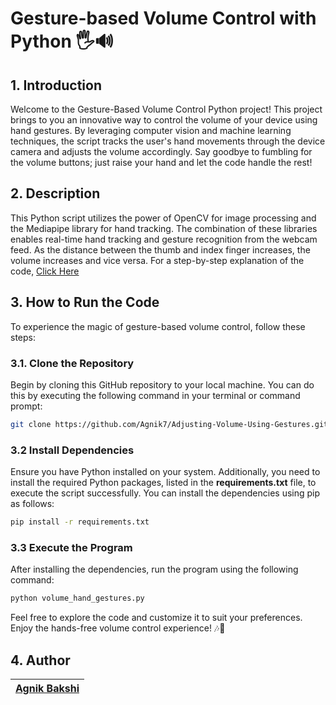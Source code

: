 # Gesture-based Volume Control with Python 🖐️🔊

## 1. Introduction

Welcome to the Gesture-Based Volume Control Python project! This project brings to you an innovative way to control the volume of your device using hand gestures. By leveraging computer vision and machine learning techniques, the script tracks the user's hand movements through the device camera and adjusts the volume accordingly. Say goodbye to fumbling for the volume buttons; just raise your hand and let the code handle the rest!

## 2. Description

This Python script utilizes the power of OpenCV for image processing and the Mediapipe library for hand tracking. The combination of these libraries enables real-time hand tracking and gesture recognition from the webcam feed. As the distance between the thumb and index finger increases, the volume increases and vice versa. For a step-by-step explanation of the code, [Click Here](https://medium.com/@bakshi.agnik/adjusting-volume-using-hand-gestures-in-python-d122181505b2)

## 3. How to Run the Code

To experience the magic of gesture-based volume control, follow these steps:

### 3.1. Clone the Repository

Begin by cloning this GitHub repository to your local machine. You can do this by executing the following command in your terminal or command prompt:

```bash
git clone https://github.com/Agnik7/Adjusting-Volume-Using-Gestures.git
```

### 3.2 Install Dependencies

Ensure you have Python installed on your system. Additionally, you need to install the required Python packages, listed in the **requirements.txt** file, to execute the script successfully. You can install the dependencies using pip as follows:

```bash
pip install -r requirements.txt
```

### 3.3 Execute the Program

After installing the dependencies, run the program using the following command:

```bash
python volume_hand_gestures.py
```


Feel free to explore the code and customize it to suit your preferences. Enjoy the hands-free volume control experience! 🎶👋

## 4. Author
| [Agnik Bakshi](https://github.com/Agnik7) |
|---|
